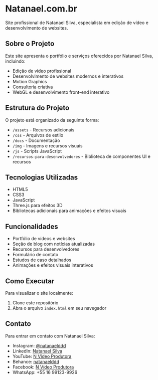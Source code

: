 # Natanael.com.br

Site profissional de Natanael Silva, especialista em edição de vídeo e desenvolvimento de websites.

## Sobre o Projeto

Este site apresenta o portfólio e serviços oferecidos por Natanael Silva, incluindo:

- Edição de vídeo profissional
- Desenvolvimento de websites modernos e interativos
- Motion Graphics
- Consultoria criativa
- WebGL e desenvolvimento front-end interativo

## Estrutura do Projeto

O projeto está organizado da seguinte forma:

- `/assets` - Recursos adicionais
- `/css` - Arquivos de estilo
- `/docs` - Documentação
- `/img` - Imagens e recursos visuais
- `/js` - Scripts JavaScript
- `/recursos-para-desenvolvedores` - Biblioteca de componentes UI e recursos

## Tecnologias Utilizadas

- HTML5
- CSS3
- JavaScript
- Three.js para efeitos 3D
- Bibliotecas adicionais para animações e efeitos visuais

## Funcionalidades

- Portfólio de vídeos e websites
- Seção de blog com notícias atualizadas
- Recursos para desenvolvedores
- Formulário de contato
- Estudos de caso detalhados
- Animações e efeitos visuais interativos

## Como Executar

Para visualizar o site localmente:

1. Clone este repositório
2. Abra o arquivo `index.html` em seu navegador

## Contato

Para entrar em contato com Natanael Silva:

- Instagram: [@natanaelddd](https://www.instagram.com/natanaelddd)
- LinkedIn: [Natanael Silva](https://www.linkedin.com/in/natanael-silva-5473103a/)
- YouTube: [N Vídeo Produtora](https://www.youtube.com/@nvideoprodutora2190)
- Behance: [natanaelddd](https://www.behance.net/natanaelddd)
- Facebook: [N Vídeo Produtora](https://www.facebook.com/nvideoprodutora)
- WhatsApp: +55 16 99123-9926
